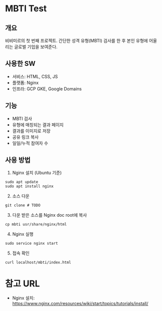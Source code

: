 # MBTI Test
## 개요
비비미르의 첫 번째 프로젝트. 간단한 성격 유형(MBTI) 검사를 한 후 본인 유형에 어울리는 글로벌 기업을 보여준다.
## 사용한 SW
- 서비스: HTML, CSS, JS
- 플랫폼: Nginx
- 인프라: GCP GKE, Google Domains
## 기능
- MBTI 검사
- 유형에 매칭되는 결과 페이지
- 결과를 이미지로 저장
- 공유 링크 복사
- 일일/누적 참여자 수
## 사용 방법
1. Nginx 설치 (Ubuntu 기준)
```shell
sudo apt update
sudo apt install nginx
```
2. 소스 다운
```shell
git clone # TODO
```
3. 다운 받은 소스를 Nginx doc root에 복사
```shell
cp mbti usr/share/nginx/html
```
4. Nginx 실행
```shell
sudo service nginx start
```
5. 접속 확인
```shell
curl localhost/mbti/index.html
```
# 참고 URL
- Nginx 설치: https://www.nginx.com/resources/wiki/start/topics/tutorials/install/
